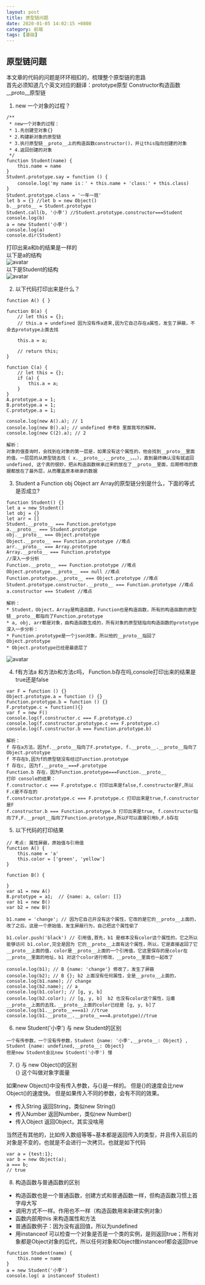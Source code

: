 ```yaml
---
layout: post
title: 原型链问题
date: 2020-01-05 14:02:15 +0800
category: 前端
tags: [基础]
---
```


## 原型链问题
本文章的代码的问题是环环相扣的，梳理整个原型链的思路  
首先必须知道几个英文对应的翻译：prototype原型  Constructor构造函数 __proto__原型链
1. new 一个对象的过程？
```
/**
 * new一个对象的过程：
 * 1.先创建空对象{}
 * 2.构建新对象的原型链
 * 3.执行原型链__proto__上的构造函数constructor()，并让this指向创建的对象
 * 4.返回创建的对象
 */
function Student(name) {
    this.name = name
}
Student.prototype.say = function () {
    console.log('my name is：' + this.name + 'class:' + this.class)
}
Student.prototype.class = '一年一班'
let b = {} //let b = new Object()
b.__proto__ = Student.prototype 
Student.call(b, '小李') //Student.prototype.constructor===Student
console.log(b)
a = new Student('小李')
console.log(a)
console.dir(Student)
```
打印出来a和b的结果是一样的   
以下是a的结构  
![avatar](../images/prototype_img1.png)  
以下是Student的结构  
![avatar](../images/prototype_img2.png)  

2. 以下代码打印出来是什么？
```
function A() { }

function B(a) {
    // let this = {};
    // this.a = undefined 因为没有传a进来,因为它自己存在a属性，发生了屏蔽，不会去prototype上面去找
    
    this.a = a;

    // return this;
}

function C(a) {
    // let this = {};
    if (a) {
        this.a = a;
    }
}
A.prototype.a = 1;
B.prototype.a = 1;
C.prototype.a = 1;

console.log(new A().a); // 1
console.log(new B().a); // undefined 参考B 里面我写的解释。
console.log(new C(2).a); // 2

```
```
解析：
对象的值查询时，会找到在对象的第一层是，如果没有这个属性的，他会找到__proto__里面的值，一层层的从原型链去找（ x.__proto__.__proto__。。。），直到最终确认没有就返回undefined, 这个真的很妙，把从构造函数继承过来的放在了__proto__里面，后期修改的数据都放在了最外层，从而覆盖原本继承的数据
```

3. Student a Function obj Object arr Array的原型链分别是什么，下面的等式是否成立?
```
function Student() {}
let a = new Student()
let obj = {}
let arr = []
Student.__proto__ === Function.prototype
a.__proto__ === Student.prototype
obj.__proto__ === Object.prototype
Object.__proto__ === Function.prototype //难点
arr.__proto__ === Array.prototype
Array.__proto__ === Function.prototype
//深入一步分析
Function.__proto__ === Function.prototype //难点
Object.prototype.__proto__ === null //难点
Function.prototype.__proto__ === Object.prototype //难点
Student.prototype.constructor.__proto__ === Function.prototype //难点
a.constructor === Student //难点
```
```
解析：
* Student，Object，Array是构造函数，Function也是构造函数，所有的构造函数的原型链__proto__都指向了Function.prototype
* a, obj, arr都是对象，由构造函数生成的，所有对象的原型链指向构造函数的prototype
深入一步分析：
* Function.prototype是一个json对象，所以他的__proto__指回了Object.prototype
* Object.prototype已经是最底层了
```
![avatar](../images/prototype_img3.png)  


4. f有方法a 和方法b和方法c吗， Function.b存在吗,console打印出来的结果是true还是false
```
var F = function () {}
Object.prototype.a = function () {}
Function.prototype.b = function () {}
F.prototype.c = function(){}
var f = new F()
console.log(f.constructor.c === F.prototype.c)
console.log(f.constructor.prototype.c === F.prototype.c)
console.log(f.constructor.b === Function.prototype.b)
```
```
解析：
f 存在a方法，因为f.__proto__指向了F.prototype, f.__proto__.__proto__指向了Object.prototype   
f 不存在b,因为f的原型链没有经过Function.prototype   
f 存在c, 因为f.__proto__===F.prototype  
Function.b 存在，因为Function.prototype===Function.__proto__  
打印 console的结果：  
f.constructor.c === F.prototype.c 打印出来是false,f.constructor是F,所以F.c是不存在的  
f.constructor.prototype.c === F.prototype.c 打印出来是true,f.constructor是F  
f.constructor.b === Function.prototype.b 打印出来是true, f.constructor指向了F,F.__propt__指向了Function.prototype,所以F可以直接引用b,F.b存在
```


5. 以下代码的打印结果
```
// 考点: 属性屏蔽，原始值与引用值
function A() {
    this.name = 'a'
    this.color = ['green', 'yellow']
}

function B() {

}
var a1 = new A()
B.prototype = a1;  // {name: a, color: []}
var b1 = new B()
var b2 = new B()

b1.name = 'change'; // 因为它自己并没有这个属性，它改的是它的__proto__上面的，改了之后，这是一个原始值，发生屏蔽行为，自己把这个属性偷了

b1.color.push('black') // 引用值,首先，b1 是根本没有color这个属性的，它之所以能够访问 b1.color,完全是因为 它的__proto__上面有这个属性，所以，它是直接返回了它__proto__上面的值，color是__proto__上面的一个引用值，它这里保存的是color在__proto__里面的地址，b1 对这个color进行修改，__proto__里面也一起改了

console.log(b1); // B {name: 'change'} 修改了，发生了屏蔽
console.log(b2); // B {}; b2 上面没有任何属性，全是__proto__上面的，
console.log(b1.name); // change
console.log(b2.name); // a 
console.log(b1.color); // [g, y, b]
console.log(b2.color); // [g, y, b]  b2 也没有color这个属性，沿着__proto__上面的去找，__proto__上面的color已经是 [g, y, b]了
console.log(b1.__proto__===a1) //true
console.log(b1.__proto__.__proto__===A.prototype)//true
```

6. new Student('小李') 与 new Student的区别  
```
一个有传参数，一个没有传参数，Student {name: '小李',__proto__: Object} ,
Student {name: undefined,__proto__: Object} 
但是new Student会比new Student('小李') 慢
```

7. {} 与 new Object()的区别  
{} 这个叫做对象字面量  

如果new Object()中没有传入参数，与{}是一样的。  但是{}的速度会比new Object()的速度快。
但是如果传入不同的参数，会有不同的效果。  

* 传入String 返回String，类似new String()
* 传入Number 返回Number，类似new Number()
* 传入Object 返回Object，其实没啥用 

当然还有其他的，比如传入数组等等~基本都是返回传入的类型，并且传入前后的对象是不变的，也就是不会进行一次拷贝。也就是如下代码
```
var a = {test:1};
var b = new Object(a);
a === b;
// true
```
8. 构造函数与普通函数的区别
* 构造函数也是一个普通函数，创建方式和普通函数一样，但构造函数习惯上首字母大写
* 调用方式不一样。作用也不一样（构造函数用来新建实例对象）
* 函数内部用this 来构造属性和方法 
* 普通函数例子：因为没有返回值，所以为undefined
* 用instanceof 可以检查一个对象是否是一个类的实例，是则返回true；所有对象都是Object对象的后代，所以任何对象和Object做instanceof都会返回true
```
function Student(name) {
    this.name = name
}
a = new Student('小李')
console.log( a instanceof Student)
```




